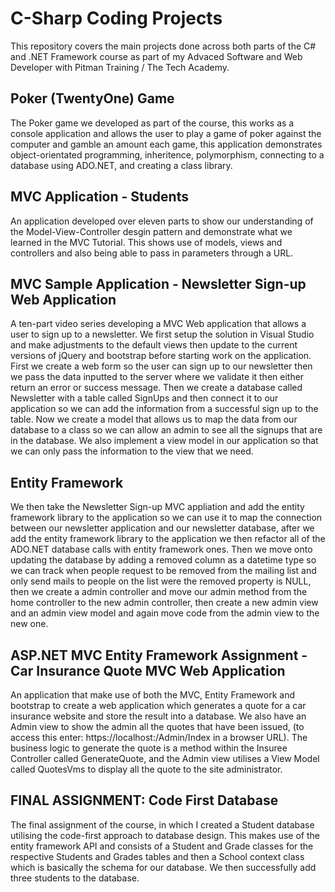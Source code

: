 # C-Sharp Coding Projects
This repository covers the main projects done across both parts of the C# and .NET Framework course as part of my Advaced Software and Web Developer with Pitman Training / The Tech Academy.

## Poker (TwentyOne) Game
The Poker game we developed as part of the course, this works as a console application and allows the user to play a game of poker against the computer and gamble an amount each game, this application demonstrates object-orientated programming, inheritence, polymorphism, connecting to a database using ADO.NET, and creating a class library.  

## MVC Application - Students
An application developed over eleven parts to show our understanding of the Model-View-Controller desgin pattern and demonstrate what we learned in the MVC Tutorial. This shows use of models, views and controllers and also being able to pass in parameters through a URL.

## MVC Sample Application - Newsletter Sign-up Web Application
A ten-part video series developing a MVC Web application that allows a user to sign up to a newsletter. We first setup the solution in Visual Studio and make adjustments to the default views then update to the current versions of jQuery and bootstrap before starting work on the application. First we create a web form so the user can sign up to our newsletter then we pass the data inputted to the server where we validate it then either return an error or success message. Then we create a database called Newsletter with a table called SignUps and then connect it to our application so we can add the information from a successful sign up to the table. Now we create a model that allows us to map the data from our database to a class so we can allow an admin to see all the signups that are in the database. We also implement a view model in our application so that we can only pass the information to the view that we need.

## Entity Framework
We then take the Newsletter Sign-up MVC appliation and add the entity framework library to the application so we can use it to map the connection between our newsletter application and our newsletter database, after we add the entity framework library to the application we then refactor all of the ADO.NET database calls with entity framework ones. Then we move onto updating the database by adding a removed column as a datetime type so we can track when people request to be removed from the mailing list and only send mails to people on the list were the removed property is NULL, then we create a admin controller and move our admin method from the home controller to the new admin controller, then create a new admin view and an admin view model and again move code from the admin view to the new one.

## ASP.NET MVC Entity Framework Assignment - Car Insurance Quote MVC Web Application
An application that make use of both the MVC, Entity Framework and bootstrap to create a web application which generates a quote for a car insurance website and store the result into a database. We also have an Admin view to show the admin all the quotes that have been issued, (to access this enter: https://localhost:<localport>/Admin/Index in a browser URL). The business logic to generate the quote is a method within the Insuree Controller called GenerateQuote, and the Admin view utilises a View Model called QuotesVms to display all the quote to the site administrator.

## FINAL ASSIGNMENT: Code First Database
The final assignment of the course, in which I created a Student database utilising the code-first approach to database design. This makes use of the entity framework API and consists of a Student and Grade classes for the respective Students and Grades tables and then a School context class which is basically the schema for our database. We then successfully add three students to the database.
